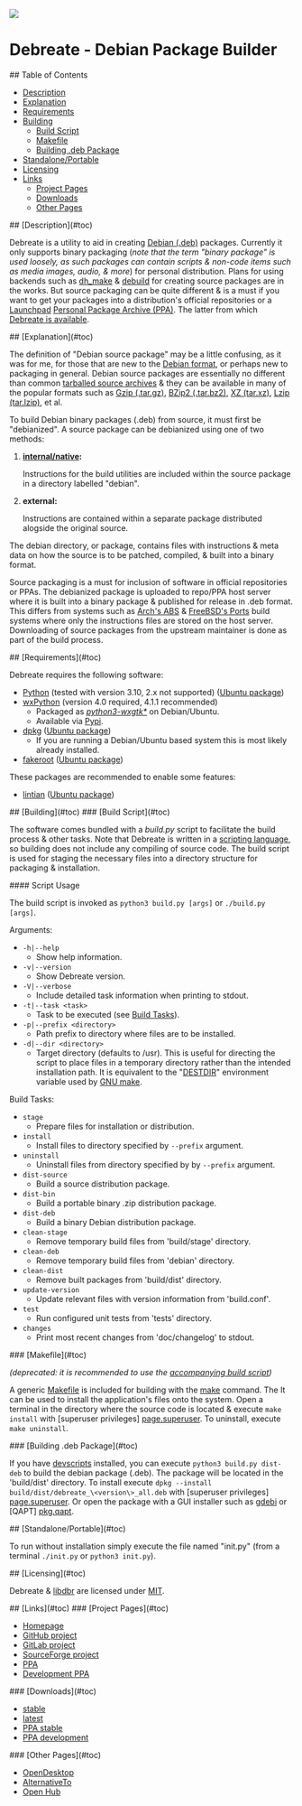 
![][icon]

# Debreate - Debian Package Builder


<a name="toc">
## Table of Contents
</a>

- [Description](#description)
- [Explanation](#explanation)
- [Requirements](#requirements)
- [Building](#build)
    - [Build Script](#build-script)
    - [Makefile](#build-make)
    - [Building .deb Package](#build-deb)
- [Standalone/Portable](#portable)
- [Licensing](#licensing)
- [Links](#links)
    - [Project Pages](#links-proj)
    - [Downloads](#links-dl)
    - [Other Pages](#links-other)


<a name="description">
## [Description](#toc)
</a>

Debreate is a utility to aid in creating [Debian (.deb)][page.deb] packages. Currently it only
supports binary packaging (_note that the term "binary package" is used loosely, as such packages
can contain scripts & non-code items such as media images, audio, & more_) for personal
distribution. Plans for using backends such as [dh_make][home.dh-make] & [debuild][pkg.devscripts]
for creating source packages are in the works. But source packaging can be quite different & is a
must if you want to get your packages into a distribution's official repositories or a
[Launchpad][home.launchpad] [Personal Package Archive (PPA)][page.ppa]. The latter from which
[Debreate is available][ppa.debreate].


<a name="explanation">
## [Explanation](#toc)
</a>

The definition of "Debian source package" may be a little confusing, as it was for me, for those
that are new to the [Debian format][deb-policy], or perhaps new to packaging in general. Debian
source packages are essentially no different than common [tarballed source archives][page.tar] &
they can be available in many of the popular formats such as [Gzip (.tar.gz)][home.gzip],
[BZip2 (.tar.bz2)][home.bzip2], [XZ (tar.xz)][home.xz-utils], [Lzip (tar.lzip)][home.lzip], et al.

To build Debian binary packages (.deb) from source, it must first be "debianized". A source package
can be debianized using one of two methods:

1. __[internal/native][deb-policy.native]:__

    Instructions for the build utilities
    are included within the source package in a directory labelled "debian".

2. __external:__

    Instructions are contained within a separate package distributed alogside the original source.

The debian directory, or package, contains files with instructions & meta data on how the source is
to be patched, compiled, & built into a binary format.

Source packaging is a must for inclusion of software in official repositories or PPAs. The
debianized package is uploaded to repo/PPA host server where it is built into a binary package &
published for release in .deb format. This differs from systems such as [Arch's ABS][bs.arch] &
[FreeBSD's Ports][bs.freebsd] build systems where only the instructions files are stored on the
host server. Downloading of source packages from the upstream maintainer is done as part of the
build process.


<a name="requirements">
## [Requirements](#toc)
</a>

Debreate requires the following software:

- [Python][home.python] (tested with version 3.10, 2.x not supported) ([Ubuntu package][pkg.python3])
- [wxPython][home.wxpython] (version 4.0 required, 4.1.1 recommended)
    - Packaged as [_python3-wxgtk*_][pkg.wxpython] on Debian/Ubuntu.
    - Available via [Pypi][pip.wxpython].
- [dpkg][home.dpkg] ([Ubuntu package][pkg.dpkg])
    - If you are running a Debian/Ubuntu based system this is most likely already installed.
- [fakeroot][home.fakeroot] ([Ubuntu package][pkg.fakeroot])

These packages are recommended to enable some features:

- [lintian][home.lintian] ([Ubuntu package][pkg.lintian])


<a name="build">
## [Building](#toc)
</a>

<a name="build-script">
### [Build Script](#toc)
</a>

The software comes bundled with a _build.py_ script to facilitate the build process & other tasks.
Note that Debreate is written in a [scripting language][page.scripting], so building does not
include any compiling of source code. The build script is used for staging the necessary files into
a directory structure for packaging & installation.

<a name="build-script-usage">
#### Script Usage
</a>

The build script is invoked as `python3 build.py [args]` or `./build.py [args]`.

<a name="build-script-args">
Arguments:
</a>

- `-h|--help`
    - Show help information.
- `-v|--version`
    - Show Debreate version.
- `-V|--verbose`
    - Include detailed task information when printing to stdout.
- `-t|--task <task>`
    - Task to be executed (see [Build Tasks](#build-script-tasks)).
- `-p|--prefix <directory>`
    - Path prefix to directory where files are to be installed.
- `-d|--dir <directory>`
    - Target directory (defaults to /usr). This is useful for directing the script to place files
      in a temporary directory rather than the intended installation path. It is equivalent to the
      "[DESTDIR][bs.gnu-destdir]" environment variable used by [GNU make][bs.gnu-make].

<a name="build-script-tasks">
Build Tasks:
</a>

- `stage`
    - Prepare files for installation or distribution.
- `install`
    - Install files to directory specified by `--prefix` argument.
- `uninstall`
    - Uninstall files from directory specified by by `--prefix` argument.
- `dist-source`
    - Build a source distribution package.
- `dist-bin`
    - Build a portable binary .zip distribution package.
- `dist-deb`
    - Build a binary Debian distribution package.
- `clean-stage`
    - Remove temporary build files from 'build/stage' directory.
- `clean-deb`
    - Remove temporary build files from 'debian' directory.
- `clean-dist`
    - Remove built packages from 'build/dist' directory.
- `update-version`
    - Update relevant files with version information from 'build.conf'.
- `test`
    - Run configured unit tests from 'tests' directory.
- `changes`
    - Print most recent changes from 'doc/changelog' to stdout.


<a name="build-make">
### [Makefile](#toc)
</a>

_(deprecated: it is recommended to use the [accompanying build script](#build-script))_

A generic [Makefile][page.makefile] is included for building with the [make][page.make] command. The
It can be used to install the application's files onto the system. Open a terminal in the directory
where the source code is located & execute `make install` with [superuser privileges]
[page.superuser]. To uninstall, execute `make uninstall`.


<a name="build-deb">
### [Building .deb Package](#toc)
</a>

If you have [devscripts][pkg.devscripts] installed, you can execute `python3 build.py dist-deb` to
build the debian package (.deb). The package will be located in the 'build/dist' directory. To
install execute `dpkg --install build/dist/debreate_\<version\>_all.deb` with [superuser privileges]
[page.superuser]. Or open the package with a GUI installer such as [gdebi][pkg.gdebi] or [QAPT]
[pkg.qapt].


<a name="portable">
## [Standalone/Portable](#toc)
</a>

To run without installation simply execute the file named "init.py" (from a terminal `./init.py` or
`python3 init.py`).

<a name="licensing">
## [Licensing](#toc)
</a>

Debreate & [libdbr][proj.gh.libdbr] are licensed under [MIT](LICENSE.txt).


<a name="links">
## [Links](#toc)
</a>


<a name="links-proj">
### [Project Pages](#toc)

- [Homepage](https://debreate.github.io/)
- [GitHub project][proj.gh]
- [GitLab project][proj.gl]
- [SourceForge project][proj.sf]
- [PPA][ppa.debreate]
- [Development PPA][ppa.debreate-dev]


<a name="links-dl">
### [Downloads](#toc)
</a>

- [stable](https://github.com/debreate/debreate/releases/latest)
- [latest](https://github.com/debreate/debreate/releases)
- [PPA stable][ppa.debreate]
- [PPA development][ppa.debreate-dev]


<a name="links-other">
### [Other Pages](#toc)
</a>

- [OpenDesktop](https://www.opendesktop.org/p/1129667)
- [AlternativeTo](https://alternativeto.net/software/debreate/)
- [Open Hub](https://www.openhub.net/p/debreate)


[icon]: bitmaps/icon/64/logo.png

[bs.arch]: https://wiki.archlinux.org/title/Arch_Build_System
[bs.freebsd]: https://www.freebsd.org/ports/
[bs.gnu]: https://www.gnu.org/software/automake/manual/html_node/GNU-Build-System.html
[bs.gnu-destdir]: https://www.gnu.org/prep/standards/html_node/DESTDIR.html
[bs.gnu-make]: https://www.gnu.org/software/make/

[deb-policy]: https://www.debian.org/doc/debian-policy/
[deb-policy.native]: https://www.debian.org/doc/manuals/maint-guide/advanced.en.html#native-dh-make

[home.bzip2]: https://sourceware.org/bzip2/
[home.dh-make]: https://salsa.debian.org/debian/dh-make
[home.dpkg]: https://wiki.debian.org/Teams/Dpkg
[home.fakeroot]: https://salsa.debian.org/clint/fakeroot
[home.gzip]: https://www.gzip.org/
[home.launchpad]: https://launchpad.net/
[home.lintian]: https://lintian.debian.org/
[home.lzip]: https://www.nongnu.org/lzip/
[home.python]: https://python.org/
[home.wxpython]: https://wxpython.org/
[home.xz-utils]: https://tukaani.org/xz/

[page.deb]: https://wikipedia.org/wiki/Deb_(file_format)
[page.make]: https://en.wikipedia.org/wiki/Make_(software)
[page.makefile]: https://wikipedia.org/wiki/Makefile
[page.ppa]: https://wikipedia.org/wiki/Ubuntu#Package_Archives
[page.scripting]: https://wikipedia.org/wiki/Scripting_language
[page.superuser]: https://wikipedia.org/wiki/Superuser
[page.tar]: https://wikipedia.org/wiki/Tar_(computing)

[pip.wxpython]: https://pypi.org/project/wxPython/

[pkg.devscripts]: https://packages.ubuntu.com/devscripts
[pkg.dh-make]: https://packages.ubuntu.com/dh-make
[pkg.dpkg]: https://packages.ubuntu.com/dpkg
[pkg.fakeroot]: https://packages.ubuntu.com/fakeroot
[pkg.gdebi]: https://packages.ubuntu.com/gdebi
[pkg.gvfs-bin]: https://packages.ubuntu.com/gvfs-bin
[pkg.lintian]: http://packages.ubuntu.com/lintian
[pkg.python3]: https://packages.ubuntu.com/python3
[pkg.qapt]: https://packages.ubuntu.com/qapt-deb-installer
[pkg.wxpython]: https://packages.ubuntu.com/python3-wxgtk4.0

[ppa.debreate]: https://launchpad.net/~antumdeluge/+archive/ubuntu/debreate
[ppa.debreate-dev]: https://launchpad.net/~antumdeluge/+archive/ubuntu/debreate-dev

[proj.gh]: https://github.com/debreate/debreate
[proj.gh.libdbr]: https://github.com/debreate/libdbr
[proj.gl]: https://gitlab.com/AntumDeluge/debreate
[proj.sf]: https://sourceforge.net/projects/debreate

